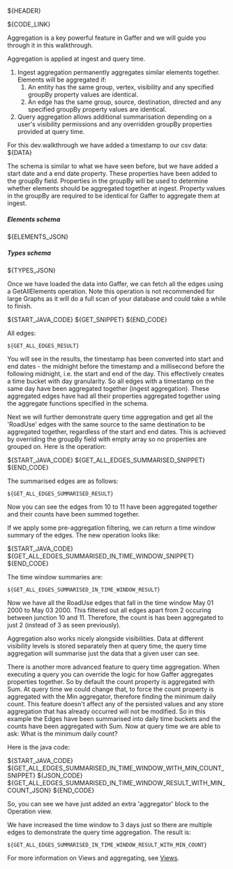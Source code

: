 ${HEADER}

${CODE_LINK}

Aggregation is a key powerful feature in Gaffer and we will guide you through it in this walkthrough. 

Aggregation is applied at ingest and query time.

1. Ingest aggregation permanently aggregates similar elements together. Elements will be aggregated if:
    1. An entity has the same group, vertex, visibility and any specified groupBy property values are identical.
    2. An edge has the same group, source, destination, directed and any specified groupBy property values are identical.
2. Query aggregation allows additional summarisation depending on a user's visibility permissions and any overridden groupBy properties provided at query time.

For this dev.walkthrough we have added a timestamp to our csv data:
${DATA}

The schema is similar to what we have seen before, but we have added a start date and a end date property. 
These properties have been added to the groupBy field. 
Properties in the groupBy will be used to determine whether elements should be aggregated together at ingest. 
Property values in the groupBy are required to be identical for Gaffer to aggregate them at ingest.

##### Elements schema
${ELEMENTS_JSON}

##### Types schema
${TYPES_JSON}

Once we have loaded the data into Gaffer, we can fetch all the edges using a GetAllElements operation.
Note this operation is not recommended for large Graphs as it will do a full scan of your database and could take a while to finish.

${START_JAVA_CODE}
${GET_SNIPPET}
${END_CODE}

All edges:

```
${GET_ALL_EDGES_RESULT}
```

You will see in the results, the timestamp has been converted into start and end dates - the midnight before the timestamp and a millisecond before the following midnight, i.e. the start and end of the day. This effectively creates a time bucket with day granularity. 
So all edges with a timestamp on the same day have been aggregated together (ingest aggregation).
These aggregated edges have had all their properties aggregated together using the aggregate functions specified in the schema. 

Next we will further demonstrate query time aggregation and get all the 'RoadUse' edges with the same source to the same destination to be aggregated together, regardless of the start and end dates. 
This is achieved by overriding the groupBy field with empty array so no properties are grouped on. Here is the operation:

${START_JAVA_CODE}
${GET_ALL_EDGES_SUMMARISED_SNIPPET}
${END_CODE}

The summarised edges are as follows:

```
${GET_ALL_EDGES_SUMMARISED_RESULT}
```

Now you can see the edges from 10 to 11 have been aggregated together and their counts have been summed together.

If we apply some pre-aggregation filtering, we can return a time window summary of the edges. The new operation looks like:

${START_JAVA_CODE}
${GET_ALL_EDGES_SUMMARISED_IN_TIME_WINDOW_SNIPPET}
${END_CODE}

The time window summaries are:

```
${GET_ALL_EDGES_SUMMARISED_IN_TIME_WINDOW_RESULT}
```

Now we have all the RoadUse edges that fall in the time window May 01 2000 to May 03 2000. This filtered out all edges apart from 2 occuring between junction 10 and 11. Therefore, the count is has been aggregated to just 2 (instead of 3 as seen previously).

Aggregation also works nicely alongside visibilities. Data at different visibility levels is stored separately then at query time, the query time aggregation will summarise just the data that a given user can see.

There is another more advanced feature to query time aggregation.
When executing a query you can override the logic for how Gaffer aggregates properties together. 
So by default the count property is aggregated with Sum. 
At query time we could change that, to force the count property is aggregated with the Min aggregator, therefore finding the minimum daily count.
This feature doesn't affect any of the persisted values and any store aggregation that has already occurred will not be modified.
So in this example the Edges have been summarised into daily time buckets and the counts have been aggregated with Sum.
Now at query time we are able to ask: What is the minimum daily count?

Here is the java code:

${START_JAVA_CODE}
${GET_ALL_EDGES_SUMMARISED_IN_TIME_WINDOW_WITH_MIN_COUNT_SNIPPET}
${JSON_CODE}
${GET_ALL_EDGES_SUMMARISED_IN_TIME_WINDOW_RESULT_WITH_MIN_COUNT_JSON}
${END_CODE}

So, you can see we have just added an extra 'aggregator' block to the Operation view.

We have increased the time window to 3 days just so there are multiple edges to demonstrate the query time aggregation.
The result is:

```
${GET_ALL_EDGES_SUMMARISED_IN_TIME_WINDOW_RESULT_WITH_MIN_COUNT}
```
 
For more information on Views and aggregating, see [Views](#views).